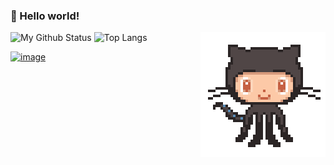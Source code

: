 
### 👋 Hello world!


<img align='right' src='./octocat.gif' width='200"'>

![My Github Status](https://github-readme-stats.vercel.app/api?username=QuentinGruber&show_icons=true&hide_border=true)
![Top Langs](https://github-readme-stats.vercel.app/api/top-langs/?username=QuentinGruber&hide=css,html&langs_count=8&layout=compact)

[![image](https://user-images.githubusercontent.com/47059878/117535161-d1b34580-aff4-11eb-8f65-88b8f89585c2.png)](https://www.buymeacoffee.com/QuentinGruber)



